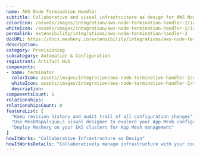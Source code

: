 ```yaml
---
name: AWS Node Termination Handler
subtitle: Collaborative and visual infrastructure as design for AWS Node Termination Handler
colorIcon: /assets/images/integration/aws-node-termination-handler-2/icons/color/aws-node-termination-handler-2-color.svg
whiteIcon: /assets/images/integration/aws-node-termination-handler-2/icons/white/aws-node-termination-handler-2-white.svg
permalink: extensibility/integrations/aws-node-termination-handler-2
docURL: https://docs.meshery.io/extensibility/integrations/aws-node-termination-handler-2
description: 
category: Provisioning
subcategory: Automation & Configuration
registrant: Artifact Hub
components: 
- name: terminator
  colorIcon: assets/images/integration/aws-node-termination-handler-2/components/terminator/icons/color/terminator-color.svg
  whiteIcon: assets/images/integration/aws-node-termination-handler-2/components/terminator/icons/white/terminator-white.svg
  description: 
componentsCount: 1
relationships: 
relationshipsCount: 0
featureList: [
  "Keep revision history and audit trail of all configuration changes",
  "Use MeshMap&lsquo;s visual designer to explore your App Mesh configuration",
  "Deploy Meshery on your EKS clusters for App Mesh management"
]
howItWorks: "Collaborative Infrastructure as Design"
howItWorksDetails: "Collaboratively manage infrastructure with your coworkers synchronously sharing the same designs."
---
```

